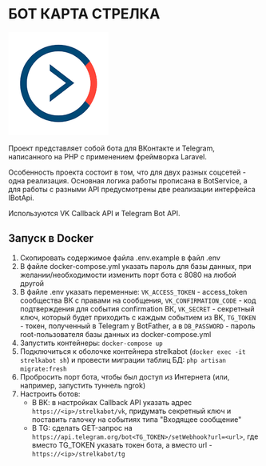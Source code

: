 # БОТ КАРТА СТРЕЛКА

![Стрелка](logo.png)

Проект представляет собой бота для ВКонтакте и Telegram, написанного на PHP с применением фреймворка Laravel.

Особенность проекта состоит в том, что для двух разных соцсетей - одна реализация. Основная логика работы прописана в BotService, а для работы с разными API предусмотрены две реализации интерфейса IBotApi.

Используются VK Callback API и Telegram Bot API.
## Запуск в Docker
1. Скопировать содержимое файла .env.example в файл .env
2. В файле docker-compose.yml указать пароль для базы данных, при желании/необходимости изменить порт бота с 8080 на любой другой
3. В файле .env указать переменные: `VK_ACCESS_TOKEN` - access_token сообщества ВК с правами на сообщения, `VK_CONFIRMATION_CODE` - код подтверждения для события confirmation ВК, `VK_SECRET` - секретный ключ, который будет приходить с каждым событием из ВК, `TG_TOKEN` - токен, полученный в Telegram у BotFather, а в `DB_PASSWORD` - пароль root-пользователя базы данных из docker-compose.yml
4. Запустить контейнеры: `docker-compose up`
5. Подключиться к оболочке контейнера strelkabot (`docker exec -it strelkabot sh`) и провести миграции таблиц БД: `php artisan migrate:fresh`
6. Пробросить порт бота, чтобы был доступ из Интернета (или, например, запустить туннель ngrok)
7. Настроить ботов:
   - В ВК: в настройках Callback API указать адрес `https://<ip>/strelkabot/vk`, придумать секретный ключ и поставить галочку на событиях типа "Входящее сообщение"
   - В TG: сделать GET-запрос на `https://api.telegram.org/bot<TG_TOKEN>/setWebhook?url=<url>`, где вместо TG_TOKEN указать токен бота, а вместо url - `https://<ip>/strelkabot/tg`
